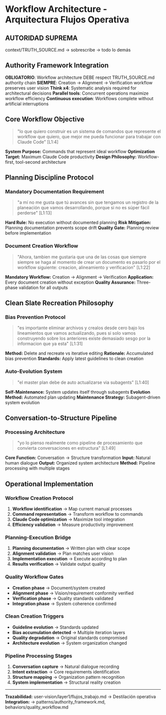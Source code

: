 # Workflow Architecture - Arquitectura Flujos Operativa

## AUTORIDAD SUPREMA
context/TRUTH_SOURCE.md → sobrescribe → todo lo demás

## Authority Framework Integration
**OBLIGATORIO**: Workflow architecture DEBE respect TRUTH_SOURCE.md authority chain
**SIEMPRE**: Creation → Alignment → Verification workflow preserves user vision
**Think x4**: Systematic analysis required for architectural decisions
**Parallel tools**: Concurrent operations maximize workflow efficiency
**Continuous execution**: Workflows complete without artificial interruptions

## Core Workflow Objective
> "lo que quiero construir es un sistema de comandos que represente el workflow que quiero, que mejor me pueda funcionar para trabajar con Claude Code" [L1:4]

**System Purpose:** Commands that represent ideal workflow
**Optimization Target:** Maximum Claude Code productivity
**Design Philosophy:** Workflow-first, tool-second architecture

## Planning Discipline Protocol

### Mandatory Documentation Requirement
> "a mí no me gusta que tú avances sin que tengamos un registro de la planeación que vamos desarrollando, porque si no es súper fácil perderse" [L1:13]

**Hard Rule:** No execution without documented planning
**Risk Mitigation:** Planning documentation prevents scope drift
**Quality Gate:** Planning review before implementation

### Document Creation Workflow
> "Ahora, tambien me gustaria que una de las cosas que siempre siempre se haga al momento de crear un documento es pasarlo por el workflow siguiente: creacion, alineamiento y verificacion" [L1:22]

**Mandatory Workflow:** Creation → Alignment → Verification
**Application:** Every document creation without exception
**Quality Assurance:** Three-phase validation for all outputs

## Clean Slate Recreation Philosophy

### Bias Prevention Protocol
> "es importante eliminar archivos y crealos desde cero bajo los lineamientos que vamos actualizando, pues si solo vamos construyendo sobre los anteriores existe demasiado sesgo por la informacion que ya esta" [L1:31]

**Method:** Delete and recreate vs iterative editing
**Rationale:** Accumulated bias prevention
**Standards:** Apply latest guidelines to clean creation

### Auto-Evolution System
> "el master plan debe de auto actualizarse via subagents" [L1:40]

**Self-Maintenance:** System updates itself through subagents
**Evolution Method:** Automated plan updating
**Maintenance Strategy:** Subagent-driven system evolution

## Conversation-to-Structure Pipeline

### Processing Architecture
> "yo lo pienso realmente como pipeline de procesamiento que convierta conversaciones en estructura" [L1:49]

**Core Function:** Conversation → Structure transformation
**Input:** Natural human dialogue
**Output:** Organized system architecture
**Method:** Pipeline processing with multiple stages

## Operational Implementation

### Workflow Creation Protocol
1. **Workflow identification** → Map current manual processes
2. **Command representation** → Transform workflow to commands
3. **Claude Code optimization** → Maximize tool integration
4. **Efficiency validation** → Measure productivity improvement

### Planning-Execution Bridge
1. **Planning documentation** → Written plan with clear scope
2. **Alignment validation** → Plan matches user vision
3. **Implementation execution** → Execute according to plan
4. **Results verification** → Validate output quality

### Quality Workflow Gates
- **Creation phase** → Document/system created
- **Alignment phase** → Vision/requirement conformity verified
- **Verification phase** → Quality standards validated
- **Integration phase** → System coherence confirmed

### Clean Creation Triggers
- **Guideline evolution** → Standards updated
- **Bias accumulation detected** → Multiple iteration layers
- **Quality degradation** → Original standards compromised
- **Architecture evolution** → System organization changed

### Pipeline Processing Stages
1. **Conversation capture** → Natural dialogue recording
2. **Intent extraction** → Core requirements identification
3. **Structure mapping** → Organization pattern recognition
4. **System implementation** → Structural reality creation

---
**Trazabilidad:** user-vision/layer1/flujos_trabajo.md → Destilación operativa  
**Integration:** → patterns/authority_framework.md, behaviors/quality_workflow.md